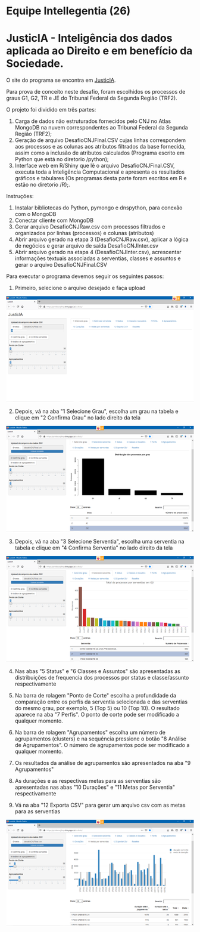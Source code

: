 # Equipe Intellegentia (26)

# JusticIA - Inteligência dos dados aplicada ao Direito e em benefício da Sociedade.

O site do programa se encontra em [JusticIA](https://professorjfmp.shinyapps.io/Justicia/).

Para prova de conceito neste desafio, foram escolhidos os processos de graus G1, G2, TR e JE do Tribunal Federal da Segunda Região (TRF2).

O projeto foi dividido em três partes:
1.	Carga de dados não estruturados fornecidos pelo CNJ no Atlas MongoDB na nuvem correspondentes ao Tribunal Federal da Segunda Região (TRF2);
2.	Geração de arquivo DesafioCNJFinal.CSV cujas linhas correspondem aos processos e as colunas aos atributos filtrados da base fornecida, assim como a inclusão de atributos calculados (Programa escrito em Python que está no diretorio /python);
3.	Interface web em R/Shiny que lê o arquivo DesafioCNJFinal.CSV, executa toda a Inteligência Computacional e apresenta os resultados gráficos e tabulares (Os programas desta parte foram escritos em R e estão no diretorio /R);.


Instruções:
1.	Instalar bibliotecas do Python, pymongo e dnspython, para conexão com o MongoDB
2.	Conectar cliente com MongoDB
3.	Gerar arquivo DesafioCNJRaw.csv com processos filtrados e organizados por linhas (processos) e colunas (atributos)
4.	Abrir arquivo gerado na etapa 3 (DesafioCNJRaw.csv), aplicar a lógica de negócios e gerar arquivo de saída DesafioCNJInter.csv
5.	Abrir arquivo gerado na etapa 4 (DesafioCNJInter.csv), acrescentar informações textuais associadas a serventias, classes e assuntos e gerar o arquivo DesafioCNJFinal.CSV

Para executar o programa devemos seguir os seguintes passos:

1.	Primeiro, selecione o arquivo desejado e faça upload

![screenshot](figuras/UploadArquivo1.png)

2.	Depois, vá na aba "1 Selecione Grau", escolha um grau na tabela e clique em "2 Confirma Grau" no lado direito da tela

![screenshot](figuras/SelecioneGrau1.png)

3.	Depois, vá na aba "3 Selecione Serventia", escolha uma serventia na tabela e clique em "4 Confirma Serventia" no lado direito da tela

![screenshot](figuras/SelecioneServentia1.png)

4.  Nas abas "5 Status" e "6 Classes e Assuntos" são apresentadas as distribuições de frequencia dos processos por status e classe/assunto respectivamente

5.  Na barra de rolagem "Ponto de Corte" escolha a profundidade da comparação entre os perfis da serventia selecionada e das serventias do mesmo grau, por exemplo, 5 (Top 5) ou 10 (Top 10). O resultado aparece na aba "7 Perfis". O ponto de corte pode ser modificado a qualquer momento.

6.	Na barra de rolagem "Agrupamentos" escolha um número de agrupamentos (clusters) e na sequência pressione o botão "8 Análise de Agrupamentos". O número de agrupamentos pode ser modificado a qualquer momento.

7.  Os resultados da análise de agrupamentos são apresentados na aba "9 Agrupamentos"

8.  As durações e as respectivas metas para as serventias são apresentadas nas abas "10 Durações" e "11 Metas por Serventia" respectivamente

9.  Vá na aba "12 Exporta CSV" para gerar um arquivo csv com as metas para as serventias

![screenshot](figuras/AnaliseGrupamentos1.png)
